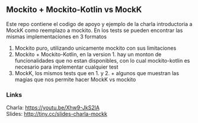 ## Mockito + Mockito-Kotlin vs MockK

Este repo contiene el codigo de apoyo y ejemplo de la charla introductoria a MockK como reemplazo a mockito. En los tests se pueden encontrar las mismas implementaciones en 3 formatos
1. Mockito puro, utilizando unicamente mockito con sus limitaciones
2. Mockito + Mockito-Kotlin, en la version 1. hay un monton de funcionalidades que no estan disponibles, con lo cual mockito-kotlin es necesario para implementar cualquier test
3. MockK, los mismos tests que en 1. y 2. + algunos que muestran las magias que nos permite hacer MockK vs mockito

### Links
Charla: https://youtu.be/Xhw9-JkS2lA  
Slides: http://tiny.cc/slides-charla-mockk
